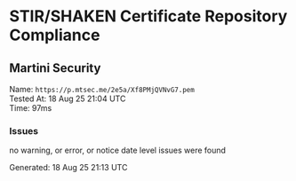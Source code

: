 # STIR/SHAKEN Certificate Repository Compliance

## Martini Security

Name: `https://p.mtsec.me/2e5a/Xf8PMjQVNvG7.pem`\
Tested At: 18 Aug 25 21:04 UTC\
Time: 97ms

### Issues

no warning, or error, or notice date level issues were found

Generated: 18 Aug 25 21:13 UTC